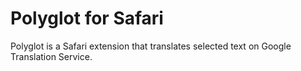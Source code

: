 # Polyglot for Safari

Polyglot is a Safari extension that translates selected text on Google Translation Service.
